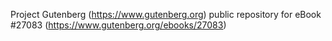 Project Gutenberg (https://www.gutenberg.org) public repository for eBook #27083 (https://www.gutenberg.org/ebooks/27083)
